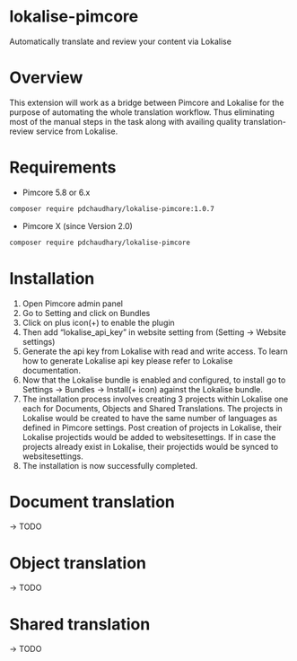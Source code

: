 # lokalise-pimcore
Automatically translate and review your content via Lokalise

# Overview
This extension will work as a bridge between Pimcore and Lokalise for the purpose of automating the whole translation workflow. Thus eliminating most of the manual steps in the task along with availing quality translation-review service from Lokalise.

# Requirements
* Pimcore 5.8 or 6.x

```bash
composer require pdchaudhary/lokalise-pimcore:1.0.7
``` 
* Pimcore X (since Version 2.0)

```bash
composer require pdchaudhary/lokalise-pimcore
``` 

# Installation


1. Open Pimcore admin panel
2. Go to Setting and click on Bundles
3. Click on plus icon(+) to enable the plugin
4. Then add “lokalise_api_key” in website setting from (Setting -> Website settings)
5. Generate the api key from Lokalise with read and write access. To learn how to generate Lokalise api key please refer to Lokalise documentation.
6. Now that the Lokalise bundle is enabled and configured, to install go to Settings -> Bundles -> Install(+ icon) against the Lokalise bundle. 
7. The installation process involves creating 3 projects within Lokalise one each for Documents, Objects and Shared Translations. The projects in Lokalise would be created to have the same number of languages as defined in Pimcore settings. Post creation of projects in Lokalise, their Lokalise projectids would be added to websitesettings. If in case the projects already exist in Lokalise, their projectids would be synced to websitesettings.
8. The installation is now successfully completed.

# Document translation
-> TODO

# Object translation
-> TODO

# Shared translation
-> TODO
